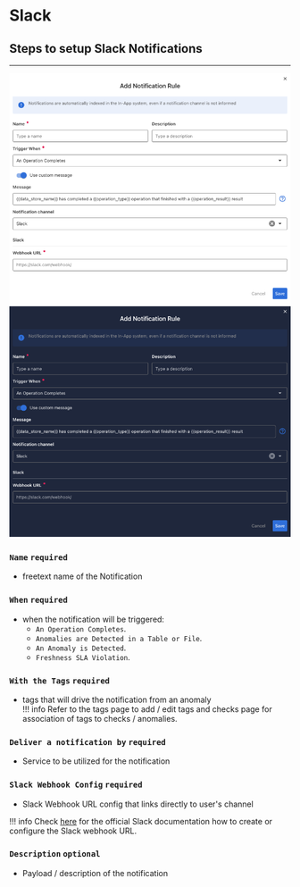 # Slack

## Steps to setup Slack Notifications

---

![Screenshot](../../assets/notifications/services/slack-notification-light.png#only-light)
![Screenshot](../../assets/notifications/services/slack-notification-dark.png#only-dark)

### `Name` <spam id='required'>`required`</spam>

* freetext name of the Notification

### `When` <spam id='required'>`required`</spam>

* when the notification will be triggered:
    * `An Operation Completes`.
    * `Anomalies are Detected in a Table or File`.
    * `An Anomaly is Detected`.
    * `Freshness SLA Violation`.

### `With the Tags` <spam id='required'>`required`</spam>
* tags that will drive the notification from an anomaly   
!!! info
    Refer to the tags page to add / edit tags and checks page for association of tags to checks / anomalies.

### `Deliver a notification by` <spam id='required'>`required`</spam>
* Service to be utilized for the notification

### `Slack Webhook Config` <spam id='required'>`required`</spam>
* Slack Webhook URL config that links directly to user's channel

!!! info
    Check [here](https://api.slack.com/messaging/webhooks) for the official Slack documentation how to create or configure the Slack webhook URL.

### `Description` <spam id='required'>`optional`</spam>
* Payload / description of the notification
